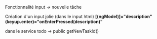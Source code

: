 Fonctionnalité input -> nouvelle tâche

Création d'un input jolie (dans le input html)
**[(ngModel)]="description"**
**(keyup.enter)="onEnterPressed(description)"**

dans le service todo -> public getNewTaskId()

